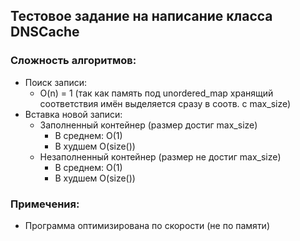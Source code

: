 ﻿## Тестовое задание на написание класса DNSCache

### Сложность алгоритмов:
 - Поиск записи: 
	- O(n) = 1 (так как память под unordered_map хранящий соответствия имён выделяется сразу в соотв. с max_size)
 - Вставка новой записи:
	- Заполненный контейнер (размер достиг max_size)
		- В среднем: O(1)
		- В худшем O(size())
	- Незаполненный контейнер (размер не достиг max_size)
		- В среднем: O(1)
		- В худшем O(size())

### Примечения:
 - Программа оптимизирована по скорости (не по памяти)
